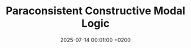 ---
title:          "Paraconsistent Constructive Modal Logic"
date:           2025-07-14 00:01:00 +0200
selected:       false
pub:            "31st Workshop on Logic, Language, Information and Computation (WoLLIC 2025)"
# pub_pre:        "Submitted to "
# pub_post:       'Under review.'
# pub_last:       " "
pub_last:       ' <span class="badge badge-pill badge-publication badge-success">conference paper</span>'
# pub_date:       "2024"

#abstract: >-
  #abstract
cover:          /assets/images/covers/cover-n4.png
authors:
  - Han Gao
  - Daniil Kozhemiachenko
  - Nicola Olivetti

links:
  Conference page: https://wollic2025.github.io
  Proceedings: https://link.springer.com/book/10.1007/978-3-031-99536-1
  Paper: https://link.springer.com/chapter/10.1007/978-3-031-99536-1_5
---
